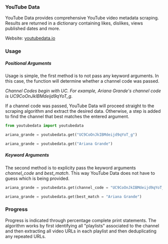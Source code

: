 ### YouTube Data
YouTube Data provides comprehensive YouTube video metadata scraping. Results are returned in a dictionary containing likes, dislikes, views published dates and more.

Website: [youtubedata.io](https://www.youtubedata.io)

### Usage
##### Positional Arguments
Usage is simple, the first method is to not pass any keyword arguments. In this case, the function will determine whether a channel code was passed. 

*Channel Codes begin with UC. For example, Ariana Grande's channel code is UC9CoOnJkIBMdeijd9qYoT_g*.

If a channel code was passed, YouTube Data will proceed straight to the scraping algorithm and extract the desired data. Otherwise, a step is added to find the channel that best matches the entered argument.

```python
from youtubedata import youtubedata 
```

```python
ariana_grande = youtubedata.get("UC9CoOnJkIBMdeijd9qYoT_g")
```

```python
ariana_grande = youtubedata.get("Ariana Grande")
```

##### Keyword Arguments
The second method is to explicity pass the keyword arguments *channel_code* and *best_match*. This way YouTube Data does not have to guess which is being provided.

```python
ariana_grande = youtubedata.get(channel_code = "UC9CoOnJkIBMdeijd9qYoT_g")
```

```python
ariana_grande = youtubedata.get(best_match = "Ariana Grande")
```

### Progress
Progress is indicated through percentage complete print statements. The algorithm works by first identifying all "playlists" associated to the channel and then extracting all video URLs in each playlist and then deduplicating any repeated URLs.